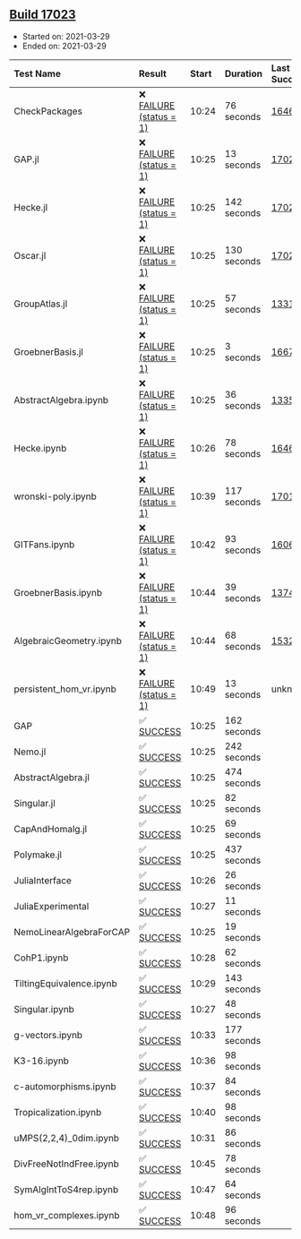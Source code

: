 ## [Build 17023](https://oscarci.mathematik.uni-kl.de/job/oscar/17023/)

* Started on: 2021-03-29
* Ended on: 2021-03-29

| Test Name    | Result | Start | Duration | Last Success | First Failure |
|:-------------|:-------|:------|:---------|:-------------|:--------------|
| CheckPackages | ❌ [FAILURE (status = 1)](https://oscarci.mathematik.uni-kl.de/job/oscar/17023/artifact/logs/build-17023/CheckPackages.log) | 10:24 | 76 seconds | [16463](https://oscarci.mathematik.uni-kl.de/job/oscar/16463/) | [16464](https://oscarci.mathematik.uni-kl.de/job/oscar/16464/) |
| GAP.jl | ❌ [FAILURE (status = 1)](https://oscarci.mathematik.uni-kl.de/job/oscar/17023/artifact/logs/build-17023/GAP.jl.log) | 10:25 | 13 seconds | [17022](https://oscarci.mathematik.uni-kl.de/job/oscar/17022/) | [17023](https://oscarci.mathematik.uni-kl.de/job/oscar/17023/) |
| Hecke.jl | ❌ [FAILURE (status = 1)](https://oscarci.mathematik.uni-kl.de/job/oscar/17023/artifact/logs/build-17023/Hecke.jl.log) | 10:25 | 142 seconds | [17022](https://oscarci.mathematik.uni-kl.de/job/oscar/17022/) | [17023](https://oscarci.mathematik.uni-kl.de/job/oscar/17023/) |
| Oscar.jl | ❌ [FAILURE (status = 1)](https://oscarci.mathematik.uni-kl.de/job/oscar/17023/artifact/logs/build-17023/Oscar.jl.log) | 10:25 | 130 seconds | [17022](https://oscarci.mathematik.uni-kl.de/job/oscar/17022/) | [17023](https://oscarci.mathematik.uni-kl.de/job/oscar/17023/) |
| GroupAtlas.jl | ❌ [FAILURE (status = 1)](https://oscarci.mathematik.uni-kl.de/job/oscar/17023/artifact/logs/build-17023/GroupAtlas.jl.log) | 10:25 | 57 seconds | [13311](https://oscarci.mathematik.uni-kl.de/job/oscar/13311/) | [13312](https://oscarci.mathematik.uni-kl.de/job/oscar/13312/) |
| GroebnerBasis.jl | ❌ [FAILURE (status = 1)](https://oscarci.mathematik.uni-kl.de/job/oscar/17023/artifact/logs/build-17023/GroebnerBasis.jl.log) | 10:25 | 3 seconds | [16676](https://oscarci.mathematik.uni-kl.de/job/oscar/16676/) | [16677](https://oscarci.mathematik.uni-kl.de/job/oscar/16677/) |
| AbstractAlgebra.ipynb | ❌ [FAILURE (status = 1)](https://oscarci.mathematik.uni-kl.de/job/oscar/17023/artifact/logs/build-17023/AbstractAlgebra.ipynb.log) | 10:25 | 36 seconds | [13355](https://oscarci.mathematik.uni-kl.de/job/oscar/13355/) | [13356](https://oscarci.mathematik.uni-kl.de/job/oscar/13356/) |
| Hecke.ipynb | ❌ [FAILURE (status = 1)](https://oscarci.mathematik.uni-kl.de/job/oscar/17023/artifact/logs/build-17023/Hecke.ipynb.log) | 10:26 | 78 seconds | [16463](https://oscarci.mathematik.uni-kl.de/job/oscar/16463/) | [16464](https://oscarci.mathematik.uni-kl.de/job/oscar/16464/) |
| wronski-poly.ipynb | ❌ [FAILURE (status = 1)](https://oscarci.mathematik.uni-kl.de/job/oscar/17023/artifact/logs/build-17023/wronski-poly.ipynb.log) | 10:39 | 117 seconds | [17010](https://oscarci.mathematik.uni-kl.de/job/oscar/17010/) | [17011](https://oscarci.mathematik.uni-kl.de/job/oscar/17011/) |
| GITFans.ipynb | ❌ [FAILURE (status = 1)](https://oscarci.mathematik.uni-kl.de/job/oscar/17023/artifact/logs/build-17023/GITFans.ipynb.log) | 10:42 | 93 seconds | [16068](https://oscarci.mathematik.uni-kl.de/job/oscar/16068/) | [16069](https://oscarci.mathematik.uni-kl.de/job/oscar/16069/) |
| GroebnerBasis.ipynb | ❌ [FAILURE (status = 1)](https://oscarci.mathematik.uni-kl.de/job/oscar/17023/artifact/logs/build-17023/GroebnerBasis.ipynb.log) | 10:44 | 39 seconds | [13748](https://oscarci.mathematik.uni-kl.de/job/oscar/13748/) | [13749](https://oscarci.mathematik.uni-kl.de/job/oscar/13749/) |
| AlgebraicGeometry.ipynb | ❌ [FAILURE (status = 1)](https://oscarci.mathematik.uni-kl.de/job/oscar/17023/artifact/logs/build-17023/AlgebraicGeometry.ipynb.log) | 10:44 | 68 seconds | [15322](https://oscarci.mathematik.uni-kl.de/job/oscar/15322/) | [15323](https://oscarci.mathematik.uni-kl.de/job/oscar/15323/) |
| persistent_hom_vr.ipynb | ❌ [FAILURE (status = 1)](https://oscarci.mathematik.uni-kl.de/job/oscar/17023/artifact/logs/build-17023/persistent_hom_vr.ipynb.log) | 10:49 | 13 seconds | unknown | unknown |
| GAP | ✅ [SUCCESS](https://oscarci.mathematik.uni-kl.de/job/oscar/17023/artifact/logs/build-17023/GAP.log) | 10:25 | 162 seconds |  |  |
| Nemo.jl | ✅ [SUCCESS](https://oscarci.mathematik.uni-kl.de/job/oscar/17023/artifact/logs/build-17023/Nemo.jl.log) | 10:25 | 242 seconds |  |  |
| AbstractAlgebra.jl | ✅ [SUCCESS](https://oscarci.mathematik.uni-kl.de/job/oscar/17023/artifact/logs/build-17023/AbstractAlgebra.jl.log) | 10:25 | 474 seconds |  |  |
| Singular.jl | ✅ [SUCCESS](https://oscarci.mathematik.uni-kl.de/job/oscar/17023/artifact/logs/build-17023/Singular.jl.log) | 10:25 | 82 seconds |  |  |
| CapAndHomalg.jl | ✅ [SUCCESS](https://oscarci.mathematik.uni-kl.de/job/oscar/17023/artifact/logs/build-17023/CapAndHomalg.jl.log) | 10:25 | 69 seconds |  |  |
| Polymake.jl | ✅ [SUCCESS](https://oscarci.mathematik.uni-kl.de/job/oscar/17023/artifact/logs/build-17023/Polymake.jl.log) | 10:25 | 437 seconds |  |  |
| JuliaInterface | ✅ [SUCCESS](https://oscarci.mathematik.uni-kl.de/job/oscar/17023/artifact/logs/build-17023/JuliaInterface.log) | 10:26 | 26 seconds |  |  |
| JuliaExperimental | ✅ [SUCCESS](https://oscarci.mathematik.uni-kl.de/job/oscar/17023/artifact/logs/build-17023/JuliaExperimental.log) | 10:27 | 11 seconds |  |  |
| NemoLinearAlgebraForCAP | ✅ [SUCCESS](https://oscarci.mathematik.uni-kl.de/job/oscar/17023/artifact/logs/build-17023/NemoLinearAlgebraForCAP.log) | 10:25 | 19 seconds |  |  |
| CohP1.ipynb | ✅ [SUCCESS](https://oscarci.mathematik.uni-kl.de/job/oscar/17023/artifact/logs/build-17023/CohP1.ipynb.log) | 10:28 | 62 seconds |  |  |
| TiltingEquivalence.ipynb | ✅ [SUCCESS](https://oscarci.mathematik.uni-kl.de/job/oscar/17023/artifact/logs/build-17023/TiltingEquivalence.ipynb.log) | 10:29 | 143 seconds |  |  |
| Singular.ipynb | ✅ [SUCCESS](https://oscarci.mathematik.uni-kl.de/job/oscar/17023/artifact/logs/build-17023/Singular.ipynb.log) | 10:27 | 48 seconds |  |  |
| g-vectors.ipynb | ✅ [SUCCESS](https://oscarci.mathematik.uni-kl.de/job/oscar/17023/artifact/logs/build-17023/g-vectors.ipynb.log) | 10:33 | 177 seconds |  |  |
| K3-16.ipynb | ✅ [SUCCESS](https://oscarci.mathematik.uni-kl.de/job/oscar/17023/artifact/logs/build-17023/K3-16.ipynb.log) | 10:36 | 98 seconds |  |  |
| c-automorphisms.ipynb | ✅ [SUCCESS](https://oscarci.mathematik.uni-kl.de/job/oscar/17023/artifact/logs/build-17023/c-automorphisms.ipynb.log) | 10:37 | 84 seconds |  |  |
| Tropicalization.ipynb | ✅ [SUCCESS](https://oscarci.mathematik.uni-kl.de/job/oscar/17023/artifact/logs/build-17023/Tropicalization.ipynb.log) | 10:40 | 98 seconds |  |  |
| uMPS(2,2,4)_0dim.ipynb | ✅ [SUCCESS](https://oscarci.mathematik.uni-kl.de/job/oscar/17023/artifact/logs/build-17023/uMPS-2-2-4-_0dim.ipynb.log) | 10:31 | 86 seconds |  |  |
| DivFreeNotIndFree.ipynb | ✅ [SUCCESS](https://oscarci.mathematik.uni-kl.de/job/oscar/17023/artifact/logs/build-17023/DivFreeNotIndFree.ipynb.log) | 10:45 | 78 seconds |  |  |
| SymAlgIntToS4rep.ipynb | ✅ [SUCCESS](https://oscarci.mathematik.uni-kl.de/job/oscar/17023/artifact/logs/build-17023/SymAlgIntToS4rep.ipynb.log) | 10:47 | 64 seconds |  |  |
| hom_vr_complexes.ipynb | ✅ [SUCCESS](https://oscarci.mathematik.uni-kl.de/job/oscar/17023/artifact/logs/build-17023/hom_vr_complexes.ipynb.log) | 10:48 | 96 seconds |  |  |
